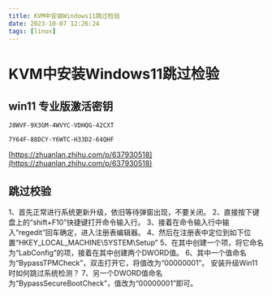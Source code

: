 ```yaml
---
title: KVM中安装Windows11跳过检验
date: 2023-10-07 12:26:24
tags: [linux]
---
```


# KVM中安装Windows11跳过检验

## win11 专业版激活密钥

```
J8WVF-9X3GM-4WVYC-VDHQG-42CXT

7Y64F-88DCY-Y6WTC-H33D2-64QHF
```

[https://zhuanlan.zhihu.com/p/637930518](https://zhuanlan.zhihu.com/p/637930518)

## 跳过校验

1、首先正常进行系统更新升级，依旧等待弹窗出现，不要关闭。
2、直接按下键盘上的“shift+F10”快捷键打开命令输入行。
3、接着在命令输入行中输入“regedit”回车确定，进入注册表编辑器。
4、然后在注册表中定位到如下位置“HKEY_LOCAL_MACHINE\SYSTEM\Setup”
5、在其中创建一个项，将它命名为“LabConfig”的项，接着在其中创建两个DWORD值。
6、其中一个值命名为“BypassTPMCheck”，双击打开它，将值改为“00000001”。
安装升级Win11时如何跳过系统检测？
7、另一个DWORD值命名为“BypassSecureBootCheck”，值改为“00000001”即可。
